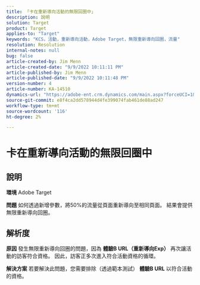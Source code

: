 ```yaml
---
title: 「卡在重新導向活動的無限回圈中」
description: 說明
solution: Target
product: Target
applies-to: "Target"
keywords: "KCS，活動，重新導向活動，Adobe Target，無限重新導向回圈，流量"
resolution: Resolution
internal-notes: null
bug: false
article-created-by: Jim Menn
article-created-date: "9/9/2022 10:11:11 PM"
article-published-by: Jim Menn
article-published-date: "9/9/2022 10:11:48 PM"
version-number: 4
article-number: KA-14510
dynamics-url: "https://adobe-ent.crm.dynamics.com/main.aspx?forceUCI=1&pagetype=entityrecord&etn=knowledgearticle&id=1267b84e-8c30-ed11-9db1-0022480866ad"
source-git-commit: e8f4ca2dd578944d4fe399074fab461de88ad247
workflow-type: tm+mt
source-wordcount: '116'
ht-degree: 2%

---
```


# 卡在重新導向活動的無限回圈中

## 說明


<b>環境</b>
Adobe Target

<b>問題</b>
如何透過新增參數，將50%的流量從頁面重新導向至相同頁面。
結果會提供無限重新導向回圈。




## 解析度


<b>原因</b>
發生無限重新導向回圈的問題，因為 <b>體驗B URL（重新導向Exp）</b> 再次讓活動的訪客符合資格。 因此，訪客正多次進入符合活動資格的循環。

<b>解決方案</b>
若要解決此問題，您需要排除（透過範本測試） <b>體驗B URL</b> 以符合活動的資格。


